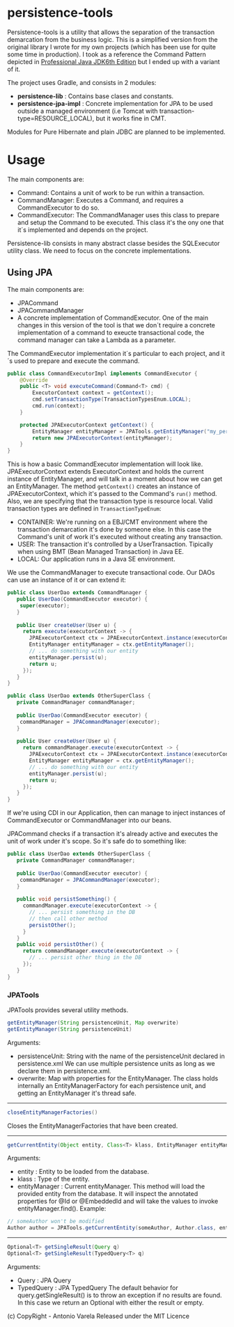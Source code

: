 # persistence-tools

Persistence-tools is a utility that allows the separation of the transaction demarcation from the business logic. 
This is a simplified version from the original library I wrote for my own projects (which has been use for quite some time in production). 
I took as a reference the Command Pattern depicted in [Professional Java JDK6th Edition](https://www.amazon.com/Professional-Java-JDK-Clay-Richardson/dp/0471777102/ref=sr_1_fkmr0_1?ie=UTF8&qid=1495309531&sr=8-1-fkmr0&keywords=Professional+Java+JDK+6th+edition)
but I ended up with a variant of it.

The project uses Gradle, and consists in 2 modules:
* **persistence-lib** : Contains base clases and constants.
* **persistence-jpa-impl** : Concrete implementation for JPA to be used outside a managed environment (i.e Tomcat with transaction-type=RESOURCE_LOCAL), but it works fine in CMT.

Modules for Pure Hibernate and plain JDBC are planned to be implemented.

# Usage
The main components are:
* Command: Contains a unit of work to be run within a transaction.
* CommandManager: Executes a Command, and requires a CommandExecutor to do so.
* CommandExecutor: The CommandManager uses this class to prepare and setup the Command to be executed. This class it's the ony one
that it´s implemented and depends on the project.

Persistence-lib consists in many abstract classe besides the SQLExecutor utility class. We need to focus on the concrete implementations.

## Using JPA
The main components are:
* JPACommand
* JPACommandManager
* A concrete implementation of CommandExecutor.
One of the main changes in this version of the tool is that we don´t require a concrete implementation of a command 
to exeucte transactional code, the command manager can take a Lambda as a parameter.

The CommandExecutor implementation it´s particular to each project, and it´s used to prepare and execute the command.
```java
public class CommandExecutorImpl implements CommandExecutor {
    @Override
    public <T> void executeCommand(Command<T> cmd) {
        ExecutorContext context = getContext();
        cmd.setTransactionType(TransactionTypesEnum.LOCAL);
        cmd.run(context);
    }

    protected JPAExecutorContext getContext() {
        EntityManager entityManager = JPATools.getEntityManager("my_persistence_unit");
        return new JPAExecutorContext(entityManager);
    }
}
```
This is how a basic CommandExecutor implementation will look like. JPAExecutorContext extends ExecutorContext and holds the current 
instance of EntityManager, and will talk in a moment about how we can get an EntityManager. The method `getContext()` creates 
an instance of JPAExecutorContext, which it's passed to the Command's `run()` method. Also, we are specifying that the 
transaction type is resource local. Valid transaction types are defined in `TransactionTypeEnum`:

* CONTAINER: We're running on a EBJ/CMT environment where the transaction demarcation it's done by someone else. In this case 
the Command's unit of work it's executed without creating any transaction.
* USER: The transaction it's controlled by a UserTransaction. Tipically when using BMT (Bean Managed Transaction) in Java EE.
* LOCAL: Our application runs in a Java SE environment.

We use the CommandManager to execute transactional code. Our DAOs can use an instance of it or can extend it:
```java
public class UserDao extends CommandManager {
   public UserDao(CommandExecutor executor) {
    super(executor);
   }
   
   public User createUser(User u) {
     return execute(executorContext -> {
       JPAExecutorContext ctx = JPAExecutorContext.instance(executorContext);
       EntityManager entityManager = ctx.getEntityManager();
       // ... do something with our entity
       entityManager.persist(u);
       return u;
     });
   }
}
```
```java
public class UserDao extends OtherSuperClass {
   private CommandManager commandManager;
   
   public UserDao(CommandExecutor executor) {
    commandManager = JPACommandManager(executor);
   }
   
   public User createUser(User u) {
     return commandManager.execute(executorContext -> {
       JPAExecutorContext ctx = JPAExecutorContext.instance(executorContext);
       EntityManager entityManager = ctx.getEntityManager();
       // ... do something with our entity
       entityManager.persist(u);
       return u;
     });
   }
}
```
If we're using CDI in our Application, then can manage to inject instances of CommandExecutor or CommandManager into our beans.

JPACommand checks if a transaction it's already active and executes the unit of work under it's scope. So it's safe do to something
like:
```java
public class UserDao extends OtherSuperClass {
   private CommandManager commandManager;
   
   public UserDao(CommandExecutor executor) {
    commandManager = JPACommandManager(executor);
   }
   
   public void persistSomething() {
     commandManager.execute(executorContext -> {
       // ... persist something in the DB
       // then call other method
       persistOther();
     }
   }
   public void persistOther() {
     return commandManager.execute(executorContext -> {
       // ... persist other thing in the DB
     });
   }
}
```
### JPATools
JPATools provides several utility methods.
```java
getEntityManager(String persistenceUnit, Map overwrite)
getEntityManager(String persistenceUnit)
```
Arguments:
* persistenceUnit: String with the name of the persistenceUnit declared in persistence.xml We can use multiple persistence units
as long as we declare them in persistence.xml.
* overwrite: Map with properties for the EntityManager. 
The class holds internally an EntityManagerFactory for each persistence unit, and getting an EntityManager it's thread safe.

---
```java
closeEntityManagerFactories()
```
Closes the EntityManagerFactories that have been created.

---
```java
getCurrentEntity(Object entity, Class<T> klass, EntityManager entityManager)
```
Arguments:
* entity : Entity to be loaded from the database.
* klass : Type of the entity.
* entityManager : Current entityManager.
This method will load the provided entity from the database. It will inspect the annotated properties for @Id or @EmbeddedId and will take the values to invoke entityManager.find(). Example:
```java
// someAuthor won't be modified
Author author = JPATools.getCurrentEntity(someAuthor, Author.class, entityManager);
```

---
```java
Optional<T> getSingleResult(Query q)
Optional<T> getSingleResult(TypedQuery<T> q)
```
Arguments:
* Query : JPA Query
* TypedQuery : JPA TypedQuery
The default behavior for query.getSingleResult() is to throw an exception if no results are found. In this case we return an
Optional with either the result or empty.

(c) CopyRight - Antonio Varela
Released under the MIT Licence
